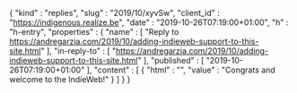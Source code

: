 {
  "kind" : "replies",
  "slug" : "2019/10/xyvSw",
  "client_id" : "https://indigenous.realize.be",
  "date" : "2019-10-26T07:19:00+01:00",
  "h" : "h-entry",
  "properties" : {
    "name" : [ "Reply to https://andregarzia.com/2019/10/adding-indieweb-support-to-this-site.html" ],
    "in-reply-to" : [ "https://andregarzia.com/2019/10/adding-indieweb-support-to-this-site.html" ],
    "published" : [ "2019-10-26T07:19:00+01:00" ],
    "content" : [ {
      "html" : "",
      "value" : "Congrats and welcome to the IndieWeb!"
    } ]
  }
}
